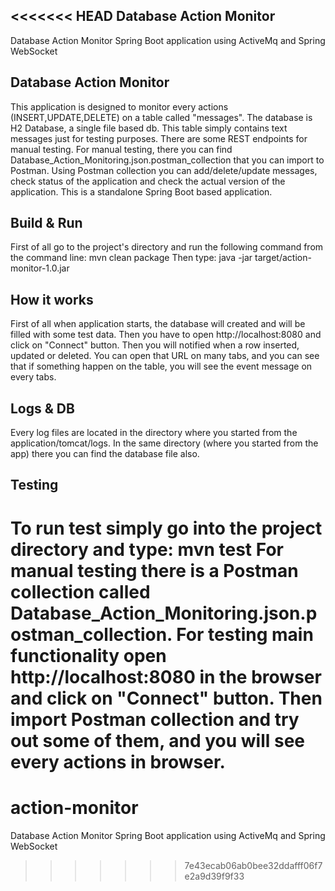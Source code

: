 <<<<<<< HEAD
**Database Action Monitor**
-

Database Action Monitor Spring Boot application using ActiveMq and Spring WebSocket



Database Action Monitor
-----------------------
This application is designed to monitor every actions (INSERT,UPDATE,DELETE) on a table called "messages".
The database is H2 Database, a single file based db.
This table simply contains text messages just for testing purposes.
There are some REST endpoints for manual testing.
For manual testing, there you can find Database_Action_Monitoring.json.postman_collection that you can import to Postman.
Using Postman collection you can add/delete/update messages, check status of the application and check the actual version of the application.
This is a standalone Spring Boot based application.

Build & Run
-----------
First of all go to the project's directory and run the following command from the command line:
mvn clean package
Then type: java -jar target/action-monitor-1.0.jar

How it works
------------
First of all when application starts, the database will created and will be filled with some test data.
Then you have to open http://localhost:8080 and click on "Connect" button.
Then you will notified when a row inserted, updated or deleted.
You can open that URL on many tabs, and you can see that if something happen on the table, you will see the event message on every tabs.

Logs & DB
---------
Every log files are located in the directory where you started from the application/tomcat/logs.
In the same directory (where you started from the app) there you can find the database file also.

Testing
-------
To run test simply go into the project directory and type: mvn test
For manual testing there is a Postman collection called Database_Action_Monitoring.json.postman_collection.
For testing main functionality open http://localhost:8080 in the browser and click on "Connect" button.
Then import Postman collection and try out some of them, and you will see every actions in browser.
=======
# action-monitor
Database Action Monitor Spring Boot application using ActiveMq and Spring WebSocket
>>>>>>> 7e43ecab06ab0bee32ddafff06f7e2a9d39f9f33
